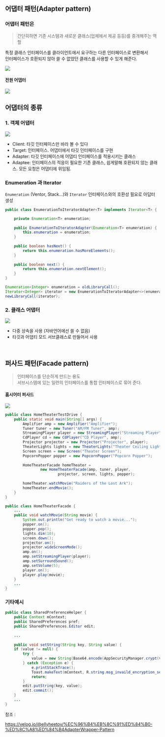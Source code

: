 ## 어댑터 패턴(Adapter pattern)

### 어댑터 패턴은

>간단히하면 기존 시스템과 새로운 클래스(업체에서 제공 등등)를 중개해주는 역할  

특정 클래스 인터페이스를 클라이언트에서 요구하는 다른 인터페이스로 변환해서  
인터페이스가 호환되지 않아 쓸 수 없었던 클래스를 사용할 수 있게 해준다.

![](https://t1.daumcdn.net/cfile/tistory/24689A505402C0D71E)

#### 전원 어댑터
![](https://miro.medium.com/max/504/1*Hdu879lBhjlVphUulWZXzg.jpeg)



## 어댑터의 종류

### 1. 객체 어댑터

![](https://velog.velcdn.com/images%2Fellyheetov%2Fpost%2Fc1df519d-c3f6-451d-973b-618f1d6b4b18%2F%E1%84%89%E1%85%B3%E1%84%8F%E1%85%B3%E1%84%85%E1%85%B5%E1%86%AB%E1%84%89%E1%85%A3%E1%86%BA%202022-03-14%20%E1%84%8B%E1%85%A9%E1%84%92%E1%85%AE%206.53.13.png)

- Client: 타깃 인터페이스만 바라 볼 수 있다
- Target: 인터페이스. 어댑터에서 타깃 인터페이스를 구현
- Adapter: 타깃 인터페이스에 어댑티 인터페이스를 적용시키는 클래스
- Adaptee: 인터페이스의 적응이 필요한 기존 클래스, 쉽게말해 호환되지 않는 클래스. 모든 요청은 어댑티에 위임됨.

### Enumeration 과 Iterator

`Enumeration` (Ventor, Stack...)와 `Iterator` 인터페이스와의 호환성 필요로 아답터 생성

```java
public class EnumerationToIteratorAdapter<T> implements Iterator<T> {

    private Enumeration<T> enumeration;
    
    public EnumerationToIteratorAdapter(Enumeration<T> enumeration) {
        this.enumeration = enumeration;
    }
    
    public boolean hasNext() {
        return this.enumeration.hasMoreElements();
    }
    
    public boolean next() {
        return this.enumeration.nextElement();
    }
}
```

```java
Enumeration<Integer> enumeration = oldLibraryCall();
Iterator<Integer> iterator = new EnumerationToIteratorAdapter<>(enumeration);
newLibraryCall(iterator);
```

### 2. 클래스 어댑터 

![](https://t1.daumcdn.net/cfile/tistory/99BA9A475BC348560B)

- 다중 상속을 사용 (자바언어에선 쓸 수 없음)
- 타깃과 어댑티 모드 서브클래스로 만들어서 사용

<br>

## 퍼사드 패턴(Facade pattern)

>인터페이스를 단순하게 만드는 용도  
서브시스템에 있는 일련의 인터페이스를 통합 인터페이스로 묶어 준다.  

#### 홈시어터 퍼사드
![](https://realzero0.github.io/assets/img/facadepattern.png)

```java
public class HomeTheaterTestDrive {
	public static void main(String[] args) {
		Amplifier amp = new Amplifier("Amplifier");
		Tuner tuner = new Tuner("AM/FM Tuner", amp);
		StreamingPlayer player = new StreamingPlayer("Streaming Player", amp);
		CdPlayer cd = new CdPlayer("CD Player", amp);
		Projector projector = new Projector("Projector", player);
		TheaterLights lights = new TheaterLights("Theater Ceiling Lights");
		Screen screen = new Screen("Theater Screen");
		PopcornPopper popper = new PopcornPopper("Popcorn Popper");
 
		HomeTheaterFacade homeTheater = 
				new HomeTheaterFacade(amp, tuner, player, 
						projector, screen, lights, popper);
 
		homeTheater.watchMovie("Raiders of the Lost Ark");
		homeTheater.endMovie();
	}
}

public class HomeTheaterFacade {
    ...
	public void watchMovie(String movie) {
		System.out.println("Get ready to watch a movie...");
		popper.on();
		popper.pop();
		lights.dim(10);
		screen.down();
		projector.on();
		projector.wideScreenMode();
		amp.on();
		amp.setStreamingPlayer(player);
		amp.setSurroundSound();
		amp.setVolume(5);
		player.on();
		player.play(movie);
	}
    ...
}
```

### 기타예시
```java
public class SharedPreferenceHelper {
    public Context mContext;
    public SharedPreferences pref;
    public SharedPreferences.Editor edit;
    
    ...
    
    public void setString(String key, String value) {
    if (value != null) {
        try {
            value = new String(Base64.encode(AppSecurityManager.crypt(value.getBytes(), System.currentTimeMillis(), 0, 0), Base64.NO_WRAP));
        } catch (Exception e) {
            e.printStackTrace();
            Toast.makeText(mContext, R.string.msg_invaild_encryption_session, Toast.LENGTH_LONG).show();
            return;
        }
        edit.putString(key, value);
        edit.commit();
    }
    ...
}
```

참조 : 

https://velog.io/@ellyheetov/%EC%96%B4%EB%8C%91%ED%84%B0-%ED%8C%A8%ED%84%B4AdapterWrapper-Pattern
